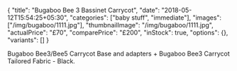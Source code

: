 {
    "title": "Bugaboo Bee 3 Bassinet Carrycot",
    "date": "2018-05-12T15:54:25+05:30",
    "categories": ["baby stuff", "immediate"],
    "images": ["/img/bugaboo/1111.jpg"],
    "thumbnailImage": "/img/bugaboo/1111.jpg",
    "actualPrice": "£70",
    "comparePrice": "£200",
    "inStock": true,
    "options": {},
    "variants": []
}

Bugaboo Bee3/Bee5 Carrycot Base and adapters + Bugaboo Bee3 Carrycot Tailored Fabric - Black.